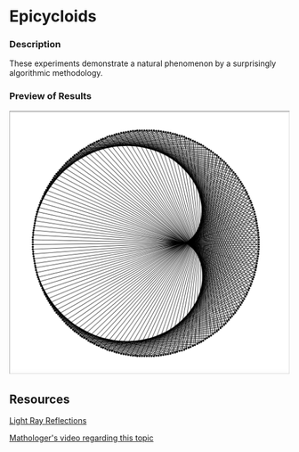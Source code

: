 # Epicycloids

### Description
These experiments demonstrate a natural phenomenon by a surprisingly algorithmic methodology.

### Preview of Results

![Cardioid (300 Points)](etc/outputs/cardioid.png)

## Resources

[Light Ray Reflections](etc/LightsRaysReflections.pdf)

[Mathologer's video regarding this topic](https://youtu.be/qhbuKbxJsk8)
